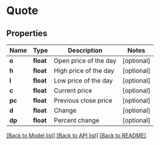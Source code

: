 # Quote

## Properties
Name | Type | Description | Notes
------------ | ------------- | ------------- | -------------
**o** | **float** | Open price of the day | [optional] 
**h** | **float** | High price of the day | [optional] 
**l** | **float** | Low price of the day | [optional] 
**c** | **float** | Current price | [optional] 
**pc** | **float** | Previous close price | [optional] 
**d** | **float** | Change | [optional] 
**dp** | **float** | Percent change | [optional] 

[[Back to Model list]](../README.md#documentation-for-models) [[Back to API list]](../README.md#documentation-for-api-endpoints) [[Back to README]](../README.md)


